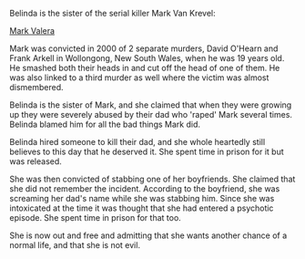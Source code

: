 Belinda is the sister of the serial killer Mark Van Krevel:

[Mark Valera](https://en.wikipedia.org/wiki/Mark_Valera)

Mark was convicted in 2000 of 2 separate murders, David O'Hearn and Frank Arkell in Wollongong, New South Wales, when he was 19 years old. He smashed both their heads in and cut off the head of one of them. He was also linked to a third murder as well where the victim was almost dismembered.

Belinda is the sister of Mark, and she claimed that when they were growing up they were severely abused by their dad who 'raped' Mark several times. Belinda blamed him for all the bad things Mark did.

Belinda hired someone to kill their dad, and she whole heartedly still believes to this day that he deserved it. She spent time in prison for it but was released. 

She was then convicted of stabbing one of her boyfriends. She claimed that she did not remember the incident. According to the boyfriend, she was screaming her dad's name while she was stabbing him. Since she was intoxicated at the time it was thought that she had entered a psychotic episode. She spent time in prison for that too.

She is now out and free and admitting that she wants another chance of a normal life, and that she is not evil.
